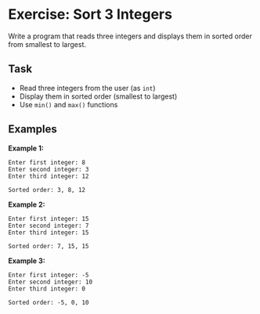 # Exercise: Sort 3 Integers

Write a program that reads three integers and displays them in sorted order from smallest to largest.

## Task

- Read three integers from the user (as `int`)
- Display them in sorted order (smallest to largest)
- Use `min()` and `max()` functions

## Examples

**Example 1:**

```
Enter first integer: 8
Enter second integer: 3
Enter third integer: 12
```

```
Sorted order: 3, 8, 12
```

**Example 2:**

```
Enter first integer: 15
Enter second integer: 7
Enter third integer: 15
```

```
Sorted order: 7, 15, 15
```

**Example 3:**

```
Enter first integer: -5
Enter second integer: 10
Enter third integer: 0
```

```
Sorted order: -5, 0, 10
```

